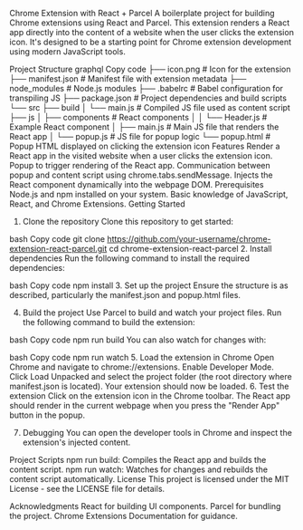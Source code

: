 Chrome Extension with React + Parcel
A boilerplate project for building Chrome extensions using React and Parcel. This extension renders a React app directly into the content of a website when the user clicks the extension icon. It's designed to be a starting point for Chrome extension development using modern JavaScript tools.

Project Structure
graphql
Copy code
├── icon.png                # Icon for the extension
├── manifest.json           # Manifest file with extension metadata
├── node_modules            # Node.js modules
├── .babelrc                # Babel configuration for transpiling JS
├── package.json            # Project dependencies and build scripts
└── src
    ├── build 
    │   └── main.js         # Compiled JS file used as content script
    ├── js
    │   ├── components      # React components
    │   │   └── Header.js   # Example React component
    │   ├── main.js         # Main JS file that renders the React app
    │   └── popup.js        # JS file for popup logic
    └── popup.html          # Popup HTML displayed on clicking the extension icon
Features
Render a React app in the visited website when a user clicks the extension icon.
Popup to trigger rendering of the React app.
Communication between popup and content script using chrome.tabs.sendMessage.
Injects the React component dynamically into the webpage DOM.
Prerequisites
Node.js and npm installed on your system.
Basic knowledge of JavaScript, React, and Chrome Extensions.
Getting Started
1. Clone the repository
Clone this repository to get started:

bash
Copy code
git clone https://github.com/your-username/chrome-extension-react-parcel.git
cd chrome-extension-react-parcel
2. Install dependencies
Run the following command to install the required dependencies:

bash
Copy code
npm install
3. Set up the project
Ensure the structure is as described, particularly the manifest.json and popup.html files.

4. Build the project
Use Parcel to build and watch your project files. Run the following command to build the extension:

bash
Copy code
npm run build
You can also watch for changes with:

bash
Copy code
npm run watch
5. Load the extension in Chrome
Open Chrome and navigate to chrome://extensions.
Enable Developer Mode.
Click Load Unpacked and select the project folder (the root directory where manifest.json is located).
Your extension should now be loaded.
6. Test the extension
Click on the extension icon in the Chrome toolbar. The React app should render in the current webpage when you press the "Render App" button in the popup.

7. Debugging
You can open the developer tools in Chrome and inspect the extension's injected content.

Project Scripts
npm run build: Compiles the React app and builds the content script.
npm run watch: Watches for changes and rebuilds the content script automatically.
License
This project is licensed under the MIT License - see the LICENSE file for details.

Acknowledgments
React for building UI components.
Parcel for bundling the project.
Chrome Extensions Documentation for guidance.
